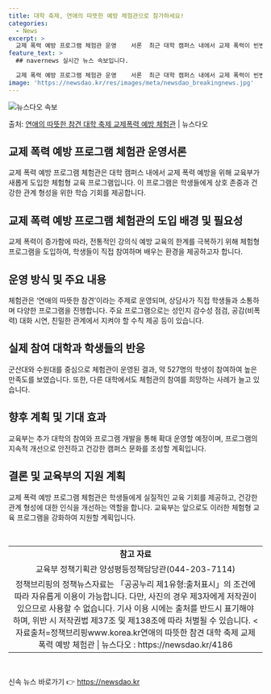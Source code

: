 ```yaml
---
title: 대학 축제, 연애의 따뜻한 예방 체험관으로 참가하세요!
categories:
  - News
excerpt: >
  교제 폭력 예방 프로그램 체험관 운영    서론  최근 대학 캠퍼스 내에서 교제 폭력이 빈번하게 발생함에 따…
feature_text: >
  ## navernews 실시간 뉴스 속보입니다.

  교제 폭력 예방 프로그램 체험관 운영    서론  최근 대학 캠퍼스 내에서 교제 폭력이 빈번하게 발생함에 따…
image: 'https://newsdao.kr/res/images/meta/newsdao_breakingnews.jpg'
---
```


![뉴스다오 속보](https://newsdao.kr/res/images/meta/newsdao_breakingnews.jpg)

<p>출처: <a href="https://newsdao.kr/4186" rel="dofollow">연애의 따뜻한 참견 대학 축제 교제폭력 예방 체험관</a> | 뉴스다오</p>

<h2 data-ke-size="size26">교제 폭력 예방 프로그램 체험관 운영서론</h2>
교제 폭력 예방 프로그램 체험관은 대학 캠퍼스 내에서 교제 폭력 예방을 위해 교육부가 새롭게 도입한 체험형 교육 프로그램입니다. 이 프로그램은 학생들에게 상호 존중과 건강한 관계 형성을 위한 학습 기회를 제공합니다. 

<h2 data-ke-size="size26">교제 폭력 예방 프로그램 체험관의 도입 배경 및 필요성</h2>
교제 폭력이 증가함에 따라, 전통적인 강의식 예방 교육의 한계를 극복하기 위해 체험형 프로그램을 도입하여, 학생들이 직접 참여하며 배우는 환경을 제공하고자 합니다.

<h2 data-ke-size="size26">운영 방식 및 주요 내용</h2>
체험관은 ‘연애의 따뜻한 참견’이라는 주제로 운영되며, 상담사가 직접 학생들과 소통하며 다양한 프로그램을 진행합니다. 주요 프로그램으로는 성인지 감수성 점검, 공감(비폭력) 대화 시연, 친밀한 관계에서 지켜야 할 수칙 제공 등이 있습니다.

<h2 data-ke-size="size26">실제 참여 대학과 학생들의 반응</h2>
군산대와 수원대를 중심으로 체험관이 운영된 결과, 약 527명의 학생이 참여하여 높은 만족도를 보였습니다. 또한, 다른 대학에서도 체험관의 참여를 희망하는 사례가 늘고 있습니다.

<h2 data-ke-size="size26">향후 계획 및 기대 효과</h2>
교육부는 추가 대학의 참여와 프로그램 개발을 통해 확대 운영할 예정이며, 프로그램의 지속적 개선으로 안전하고 건강한 캠퍼스 문화를 조성할 계획입니다.

<h2 data-ke-size="size26">결론 및 교육부의 지원 계획</h2>
교제 폭력 예방 프로그램 체험관은 학생들에게 실질적인 교육 기회를 제공하고, 건강한 관계 형성에 대한 인식을 개선하는 역할을 합니다. 교육부는 앞으로도 이러한 체험형 교육 프로그램을 강화하여 지원할 계획입니다.

<p data-ke-size="size16">&nbsp;</p>
<table>
	<tbody>
		<tr>
			<td style="text-align: center; height: 17px;"><b>참고 자료</b></td>
		</tr>
		<tr>
			<td style="text-align: center; height: 17px;">교육부 정책기획관 양성평등정책담당관(044-203-7114)</td>
		</tr>
		<tr>
			<td style="text-align: center; height: 17px;">정책브리핑의 정책뉴스자료는 「공공누리 제1유형:출처표시」의 조건에 따라 자유롭게 이용이 가능합니다. 다만, 사진의 경우 제3자에게 저작권이 있으므로 사용할 수 없습니다. 기사 이용 시에는 출처를 반드시 표기해야 하며, 위반 시 저작권법 제37조 및 제138조에 따라 처벌될 수 있습니다. <자료출처=정책브리핑www.korea.kr연애의 따뜻한 참견 대학 축제 교제폭력 예방 체험관 | 뉴스다오  : https://newsdao.kr/4186</td>
		</tr>
	</tbody>
</table>
<p data-ke-size="size16">&nbsp;</p> 

신속 뉴스 바로가기 👉 <a href="https://newsdao.kr" rel="dofollow">https://newsdao.kr</a>


